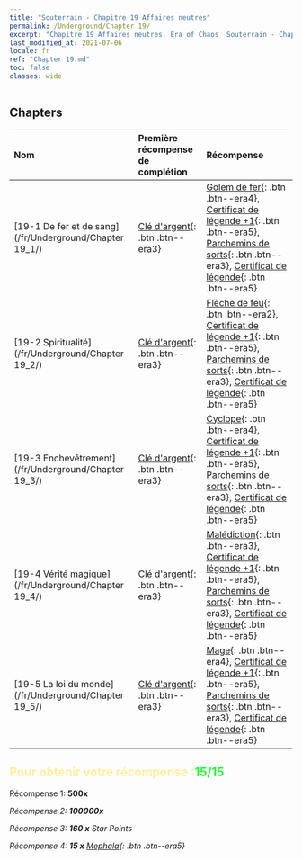 ```yaml
---
title: "Souterrain - Chapitre 19 Affaires neutres"
permalink: /Underground/Chapter 19/
excerpt: "Chapitre 19 Affaires neutres. Era of Chaos  Souterrain - Chapitre 19. Affaires neutres"
last_modified_at: 2021-07-06
locale: fr
ref: "Chapter 19.md"
toc: false
classes: wide
---
```


## Chapters

  | Nom |  Première récompense de complétion | Récompense |
  |:------------|:------------|:------------| 
  | [19-1 De fer et de sang](/fr/Underground/Chapter 19_1/) | [Clé d'argent](/ItemsFR/con_693/){: .btn .btn--era3} | [Golem de fer](/ItemsFR/unt_237/){: .btn .btn--era4}, [Certificat de légende +1](/ItemsFR/mat_74/){: .btn .btn--era5}, [Parchemins de sorts](/ItemsFR/con_694/){: .btn .btn--era3}, [Certificat de légende](/ItemsFR/mat_67/){: .btn .btn--era5} |
  | [19-2 Spiritualité](/fr/Underground/Chapter 19_2/) | [Clé d'argent](/ItemsFR/con_693/){: .btn .btn--era3} | [Flèche de feu](/ItemsFR/her_413/){: .btn .btn--era2}, [Certificat de légende +1](/ItemsFR/mat_74/){: .btn .btn--era5}, [Parchemins de sorts](/ItemsFR/con_694/){: .btn .btn--era3}, [Certificat de légende](/ItemsFR/mat_67/){: .btn .btn--era5} |
  | [19-3 Enchevêtrement](/fr/Underground/Chapter 19_3/) | [Clé d'argent](/ItemsFR/con_693/){: .btn .btn--era3} | [Cyclope](/ItemsFR/unt_222/){: .btn .btn--era4}, [Certificat de légende +1](/ItemsFR/mat_74/){: .btn .btn--era5}, [Parchemins de sorts](/ItemsFR/con_694/){: .btn .btn--era3}, [Certificat de légende](/ItemsFR/mat_67/){: .btn .btn--era5} |
  | [19-4 Vérité magique](/fr/Underground/Chapter 19_4/) | [Clé d'argent](/ItemsFR/con_693/){: .btn .btn--era3} | [Malédiction](/ItemsFR/her_410/){: .btn .btn--era3}, [Certificat de légende +1](/ItemsFR/mat_74/){: .btn .btn--era5}, [Parchemins de sorts](/ItemsFR/con_694/){: .btn .btn--era3}, [Certificat de légende](/ItemsFR/mat_67/){: .btn .btn--era5} |
  | [19-5 La loi du monde](/fr/Underground/Chapter 19_5/) | [Clé d'argent](/ItemsFR/con_693/){: .btn .btn--era3} | [Mage](/ItemsFR/unt_238/){: .btn .btn--era4}, [Certificat de légende +1](/ItemsFR/mat_74/){: .btn .btn--era5}, [Parchemins de sorts](/ItemsFR/con_694/){: .btn .btn--era3}, [Certificat de légende](/ItemsFR/mat_67/){: .btn .btn--era5} |


## <span style="color: #ffeea0">Pour obtenir votre récompense :</span><span style="color: #27f73a">15/15</span>

 Récompense 1:  **500x** <i class="fas fa-gem"/>

 Récompense 2:  **100000x** <i class="fas fa-coins"/>

 Récompense 3: **160 x** Star Points

 Récompense 4: **15 x** [Mephala](/ItemsFR/her_367/){: .btn .btn--era5}

